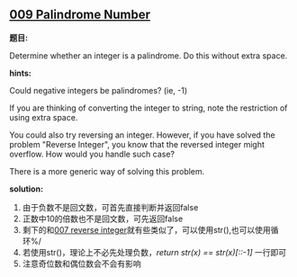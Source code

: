 
## [009 Palindrome Number](https://leetcode.com/problems/palindrome-number/description/)

**题目:**

Determine whether an integer is a palindrome. Do this without extra space.


**hints:**

Could negative integers be palindromes? (ie, -1)

If you are thinking of converting the integer to string, note the restriction of using extra space.

You could also try reversing an integer. However, if you have solved the problem "Reverse Integer", you know that the reversed integer might overflow. How would you handle such case?

There is a more generic way of solving this problem.


**solution:**
1. 由于负数不是回文数，可首先直接判断并返回false
2. 正数中10的倍数也不是回文数，可先返回false
3. 剩下的和[007 reverse integer](https://github.com/seanyuner/LeetCode-python/tree/master/007%20Reverse%20Integer)就有些类似了，可以使用str(),也可以使用循环%/
4. 若使用str()，理论上不必先处理负数，*return str(x) == str(x)[::-1]* 一行即可
5. 注意奇位数和偶位数会不会有影响
